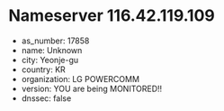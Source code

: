# Nameserver 116.42.119.109

* as_number: 17858
* name: Unknown
* city: Yeonje-gu
* country: KR
* organization: LG POWERCOMM
* version: YOU are being MONITORED!!
* dnssec: false
